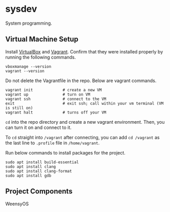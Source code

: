 # sysdev
System programming.

## Virtual Machine Setup

Install [VirtualBox](https://www.virtualbox.org/wiki/Downloads) and [Vagrant](https://www.vagrantup.com/downloads.html). Confirm that they were installed properly by running the following commands.

```
vboxmanage --version
vagrant --version
```

Do not delete the Vagrantfile in the repo. Below are vagrant commands.

```
vagrant init             # create a new VM
vagrant up               # turn on VM
vagrant ssh              # connect to the VM
exit                     # exit ssh; call within your vm terminal (VM is still on)
vagrant halt             # turns off your VM
```

 `cd` into the repo directory and create a new vagrant environment. Then, you can turn it on and connect to it.

To `cd` straight into `/vagrant` after connecting, you can add `cd /vagrant` as the last line to `.profile` file in `/home/vagrant`.

Run below commands to install packages for the project.

```
sudo apt install build-essential
sudo apt install clang
sudo apt install clang-format
sudo apt install gdb
```

## Project Components

WeensyOS



